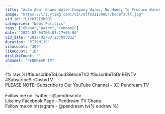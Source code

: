 ```yaml
---
title: "As3m Aba! Ghana Water Company Wąŕᶇs, No Money To Produce Water For Ghanaians Again?"
image: "https:\/\/i.ytimg.com\/vi\/Utf832IVh0Q\/hqdefault.jpg"
vid_id: "Utf832IVh0Q"
categories: "News-Politics"
tags: ["Ghana","Water","Company"]
date: "2022-02-04T06:03:17+03:00"
vid_date: "2022-02-03T23:09:02Z"
duration: "PT39M13S"
viewcount: "369"
likeCount: "16"
dislikeCount: ""
channel: "PENDREAM TV"
---
```

{% raw %}#SubscribeToLoudSilenceTV2 #SuscribeToDr.RENTV #SubscribeSirCosbyTV <br />PLEASE NOTE: Subscribe to Our YouTube Channel - (C) Pendream TV<br /><br />Follow me on Twitter - @pendreamtv<br />Like my Facebook Page - Pendream TV Ghana<br />Follow me on Instagram - @pendream tv{% endraw %}
